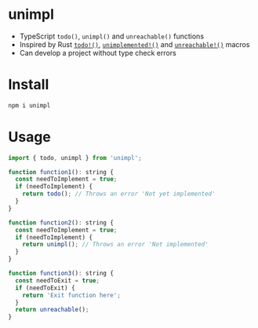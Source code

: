 # unimpl

- TypeScript `todo()`, `unimpl()` and `unreachable()` functions
- Inspired by Rust [`todo!()`][todo], [`unimplemented!()`][unimpl] and [`unreachable!()`][unreachable] macros
- Can develop a project without type check errors

[todo]: https://doc.rust-lang.org/std/macro.todo.html
[unimpl]: https://doc.rust-lang.org/std/macro.unimplemented.html
[unreachable]: https://doc.rust-lang.org/std/macro.unreachable.html

# Install

```sh
npm i unimpl
```

# Usage

```js
import { todo, unimpl } from 'unimpl';

function function1(): string {
  const needToImplement = true;
  if (needToImplement) {
    return todo(); // Throws an error 'Not yet implemented'
  }
}

function function2(): string {
  const needToImplement = true;
  if (needToImplement) {
    return unimpl(); // Throws an error 'Not implemented'
  }
}

function function3(): string {
  const needToExit = true;
  if (needToExit) {
    return 'Exit function here';
  }
  return unreachable();
}
```
